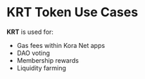 # KRT Token Use Cases

**KRT** is used for:

- Gas fees within Kora Net apps
- DAO voting
- Membership rewards
- Liquidity farming
